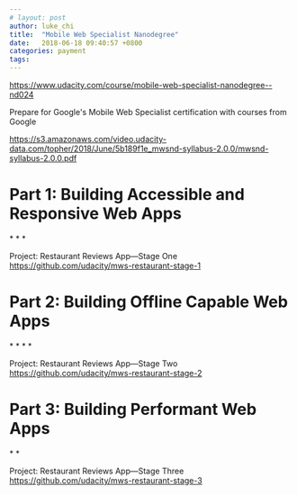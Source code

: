 ```yaml
---
# layout: post
author: luke_chi
title:  "Mobile Web Specialist Nanodegree"
date:   2018-06-18 09:40:57 +0800
categories: payment
tags:
---
```


<https://www.udacity.com/course/mobile-web-specialist-nanodegree--nd024>

Prepare for Google's Mobile Web Specialist certification with courses from Google

<https://s3.amazonaws.com/video.udacity-data.com/topher/2018/June/5b189f1e_mwsnd-syllabus-2.0.0/mwsnd-syllabus-2.0.0.pdf>

<h1>Part 1: Building Accessible and Responsive Web Apps</h1>
* <https://www.udacity.com/course/responsive-web-design-fundamentals--ud893>
* <https://www.udacity.com/course/responsive-images--ud882>
* <https://www.udacity.com/course/web-accessibility--ud891>

Project: Restaurant Reviews App—Stage One
<https://github.com/udacity/mws-restaurant-stage-1>

<h1>Part 2: Building Offline Capable Web Apps</h1>
* <https://www.udacity.com/course/asynchronous-javascript-requests--ud109>
* <https://www.udacity.com/course/es6-javascript-improved--ud356>
* <https://www.udacity.com/course/offline-web-applications--ud899>
* <https://www.udacity.com/course/web-tooling-automation--ud892>

Project: Restaurant Reviews App—Stage Two
<https://github.com/udacity/mws-restaurant-stage-2>

<h1>Part 3: Building Performant Web Apps</h1>
* <https://www.udacity.com/course/client-server-communication--ud897>
* <https://www.udacity.com/course/browser-rendering-optimization--ud860>

Project: Restaurant Reviews App—Stage Three
<https://github.com/udacity/mws-restaurant-stage-3>
